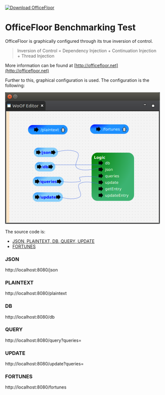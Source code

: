 [![Download OfficeFloor](https://a.fsdn.com/con/app/sf-download-button)](https://sourceforge.net/projects/officefloor/files/latest/download)

# OfficeFloor Benchmarking Test

OfficeFloor is graphically configured through its true inversion of control.

> Inversion of Control = Dependency Injection + Continuation Injection + Thread Injection

More information can be found at [http://officefloor.net](http://officefloor.net)

Further to this, graphical configuration is used.  The configuration is the following:

![Graphical Configuration](configuration.png "OfficeFloor graphical configuration")

The source code is:

* [JSON, PLAINTEXT, DB, QUERY, UPDATE](src/woof_benchmark/src/main/java/net/officefloor/benchmark/Logic.java)
* [FORTUNES](src/woof_benchmark/src/main/java/net/officefloor/benchmark/FortunesLogic.java)

### JSON

http://localhost:8080/json

### PLAINTEXT

http://localhost:8080/plaintext

### DB

http://localhost:8080/db

### QUERY

http://localhost:8080/query?queries=

### UPDATE

http://localhost:8080/update?queries=

### FORTUNES

http://localhost:8080/fortunes

